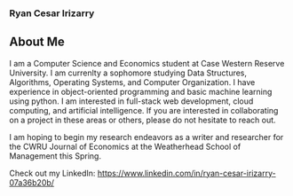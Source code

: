 ### Ryan Cesar Irizarry
## About Me

I am a Computer Science and Economics student at Case Western Reserve University. I am currenlty a sophomore studying Data Structures, Algorithms, Operating Systems, and Computer Organization. I have experience in object-oriented programming and basic machine learning using python. I am interested in full-stack web development, cloud computing, and artificial intelligence. If you are interested in collaborating on a project in these areas or others, please do not hesitate to reach out.

I am hoping to begin my research endeavors as a writer and researcher for the CWRU Journal of Economics at the Weatherhead School of Management this Spring. 

Check out my LinkedIn: https://www.linkedin.com/in/ryan-cesar-irizarry-07a36b20b/
<!--
**RyanCesar1/RyanCesar1** is a ✨ _special_ ✨ repository because its `README.md` (this file) appears on your GitHub profile.

Here are some ideas to get you started:

- 🔭 I’m currently working on ...
- 🌱 I’m currently learning ...
- 👯 I’m looking to collaborate on ...
- 🤔 I’m looking for help with ...
- 💬 Ask me about ...
- 📫 How to reach me: ...
- 😄 Pronouns: ...
- ⚡ Fun fact: ...
-->
